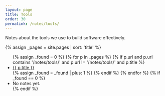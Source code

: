 ```yaml
---
layout: page
title: Tools
order: 30
permalink: /notes/tools/
---
```


Notes about the tools we use to build software effectively.

{% assign _pages = site.pages | sort: 'title' %}
<ul>
{% assign _found = 0 %}
{% for p in _pages %}
  {% if p.url and p.url contains '/notes/tools/' and p.url != '/notes/tools/' and p.title %}
    <li><a href="{{ p.url | relative_url }}">{{ p.title }}</a></li>
    {% assign _found = _found | plus: 1 %}
  {% endif %}
{% endfor %}
{% if _found == 0 %}
  <li><span class="a-muted">No notes yet.</span></li>
{% endif %}
</ul>
